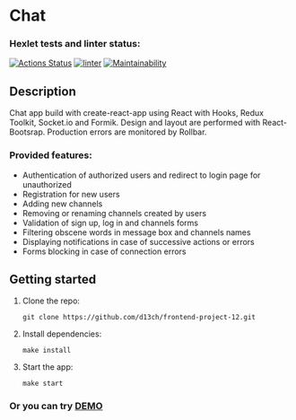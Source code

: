 # Chat

### Hexlet tests and linter status:
[![Actions Status](https://github.com/d13ch/frontend-project-12/workflows/hexlet-check/badge.svg)](https://github.com/d13ch/frontend-project-12/actions)
[![linter](https://github.com/d13ch/frontend-project-12/actions/workflows/linter.yml/badge.svg)](https://github.com/d13ch/frontend-project-12/actions/workflows/linter.yml)
[![Maintainability](https://api.codeclimate.com/v1/badges/6c22586627344e08a281/maintainability)](https://codeclimate.com/github/d13ch/frontend-project-12/maintainability)

## Description
Chat app build with create-react-app using React with Hooks, Redux Toolkit, Socket.io and Formik. Design and layout are performed with React-Bootsrap. Production errors are monitored by Rollbar.

### Provided features:
- Authentication of authorized users and redirect to login page for unauthorized
- Registration for new users
- Adding new channels
- Removing or renaming channels created by users
- Validation of sign up, log in and channels forms
- Filtering obscene words in message box and channels names
- Displaying notifications in case of successive actions or errors
- Forms blocking in case of connection errors

## Getting started
1. Clone the repo:

    `git clone https://github.com/d13ch/frontend-project-12.git`

2. Install dependencies:

    `make install`

3. Start the app:

    `make start`

### Or you can try [DEMO](https://hexlet-chat-bdzx.onrender.com)